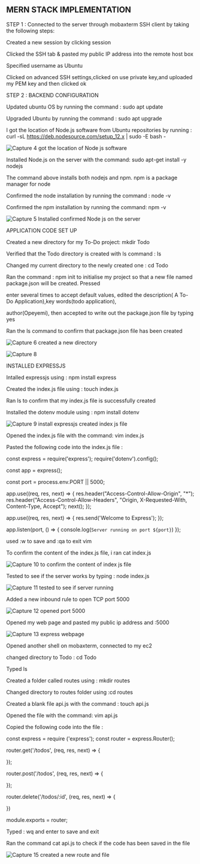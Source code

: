 ## MERN STACK IMPLEMENTATION


   STEP 1 : Connected to the server through mobaxterm SSH client by taking the following steps: 
        
   Created a new session by clicking session
        
   Clicked the SSH tab & pasted my public IP address into the remote host box
         
   Specified username as Ubuntu
        
   Clicked on advanced SSH settings,clicked on use private key,and uploaded my PEM key and then clicked ok
        
        

 STEP 2 : BACKEND CONFIGURATION 

 Updated ubuntu OS by running the command : sudo apt update
          
 Upgraded Ubuntu by running the command :  sudo apt upgrade
          
 I got the location of Node.js software from Ubuntu repositories by running : curl -sL https://deb.nodesource.com/setup_12.x | sudo -E bash -
 
 ![Capture 4 got the location of Node js software](https://user-images.githubusercontent.com/92916632/141571222-e7af3bcf-561d-4235-a643-42e9e1d572bf.PNG)
 
 Installed Node.js on the server with the command: sudo apt-get install -y nodejs
 
 The command above installs both nodejs and npm. npm is a package manager for node 
 
 Confirmed the node installation by running the command : node -v
 
 Confirmed the npm installation by running the command: npm -v
 
 ![Capture 5 Installed   confirmed Node js on the server](https://user-images.githubusercontent.com/92916632/141573327-91a873d8-6656-4375-a52a-d48df3c4f398.PNG)
 
 
 



APPLICATION CODE SET UP

Created a new directory for my To-Do project: mkdir Todo 

Verified that the Todo directory is created with ls command : ls

Changed my current directory to the newly created one : cd Todo

Ran the command :  npm init to initialise my project so that a new file named package.json will be created. Pressed 

enter several times to accept default values, edited the description( A To-Do Application),key words(todo application),

author(Opeyemi), then accepted to write out the package.json file by typing yes

Ran the ls command to confirm that package.json file has been created


![Capture 6 created a new directory](https://user-images.githubusercontent.com/92916632/141576868-e78f68f2-f87b-4b3c-86b8-c09f34e654af.PNG)


![Capture 8](https://user-images.githubusercontent.com/92916632/141594996-efc0a1c8-6d8d-4494-80aa-055762a4e9ee.PNG)



INSTALLED EXPRESSJS

Intalled expressjs using : npm install express

Created the index.js file using : touch index.js

Ran ls to confirm that my index.js file is successfully created

Installed the dotenv module using : npm install dotenv

![Capture 9 install expressjs   created index  js file](https://user-images.githubusercontent.com/92916632/141645463-dcf5b7b6-bb31-4434-aa21-ad25f2077410.PNG)

Opened the index.js file with the command: vim index.js

Pasted the following code into the index.js file : 

const express = require('express');
require('dotenv').config();

const app = express();

const port = process.env.PORT || 5000;

app.use((req, res, next) => {
res.header("Access-Control-Allow-Origin", "\*");
res.header("Access-Control-Allow-Headers", "Origin, X-Requested-With, Content-Type, Accept");
next();
});

app.use((req, res, next) => {
res.send('Welcome to Express');
});

app.listen(port, () => {
console.log(`Server running on port ${port}`)
});

used :w to save and :qa to exit vim

To confirm the content of the index.js file, i ran cat index.js

  ![Capture 10 to confirm the content of index js file](https://user-images.githubusercontent.com/92916632/141645560-bb198b64-8176-4d99-bd29-9cf7501e4055.PNG)





Tested to see if the server works by typing : node index.js


![Capture 11 tested to see if server running](https://user-images.githubusercontent.com/92916632/141645590-a8b96e5f-3372-41f8-81a0-290b869def18.PNG)




 Added a new inbound rule to open TCP port 5000

![Capture 12 opened port 5000](https://user-images.githubusercontent.com/92916632/141645235-d07a87e5-90fc-4b74-b77c-2f16f27c5f68.PNG)



Opened my web page and pasted my public ip address and :5000

![Capture 13 express webpage](https://user-images.githubusercontent.com/92916632/141645387-66979a43-0e77-44c4-a7ba-e562142eb0d9.PNG)


Opened another shell on mobaxterm, connected to my ec2 

changed directory to Todo : cd Todo

Typed ls

Created a folder called routes using : mkdir routes

Changed directory to routes folder using :cd routes

Created a blank file api.js with the command : touch api.js

Opened the file with the command: vim api.js

Copied the following code into the file : 

const express = require ('express');
const router = express.Router();

router.get('/todos', (req, res, next) => {

});

router.post('/todos', (req, res, next) => {

});

router.delete('/todos/:id', (req, res, next) => {

})

module.exports = router;

Typed : wq and enter to save and exit

Ran the command cat api.js to check if the code has been saved in the file 

![Capture 15  created a new route and file](https://user-images.githubusercontent.com/92916632/141644894-37ba5701-61f5-4a28-94e7-988f92f3d082.PNG)


        
        
